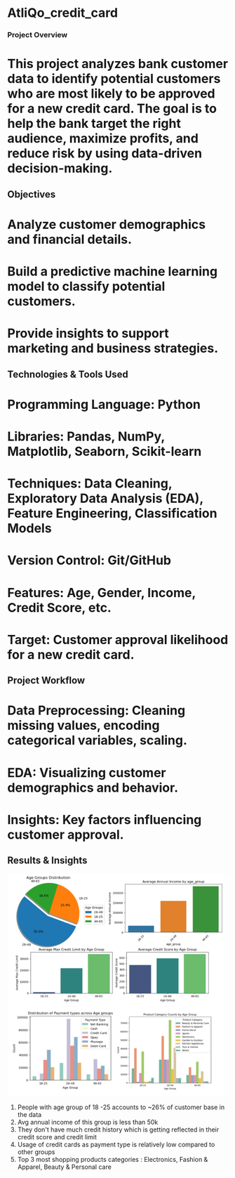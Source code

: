 # AtliQo_credit_card
### Project Overview

# This project analyzes bank customer data to identify potential customers who are most likely to be approved for a new credit card. The goal is to help the bank target the right audience, maximize profits, and reduce risk by using data-driven decision-making.

 ## Objectives

# Analyze customer demographics and financial details.

# Build a predictive machine learning model to classify potential customers.

# Provide insights to support marketing and business strategies.

## Technologies & Tools Used

# Programming Language: Python

# Libraries: Pandas, NumPy, Matplotlib, Seaborn, Scikit-learn

# Techniques: Data Cleaning, Exploratory Data Analysis (EDA), Feature Engineering,   Classification Models

# Version Control: Git/GitHub


# Features: Age, Gender, Income, Credit Score, etc.

# Target: Customer approval likelihood for a new credit card.

## Project Workflow

# Data Preprocessing: Cleaning missing values, encoding categorical variables, scaling.

# EDA: Visualizing customer demographics and behavior.

# Insights: Key factors influencing customer approval.

## Results & Insights

![Visuals](visuals/analysis.png)

1. People with age group of 18 -25 accounts to ~26% of customer base in the data
2. Avg annual income of this group is less than 50k
3. They don't have much credit history which is getting reflected in their credit score and credit limit 
4. Usage of credit cards as payment type is relatively low compared to other groups
5. Top 3 most shopping products categories : Electronics, Fashion & Apparel, Beauty & Personal care
